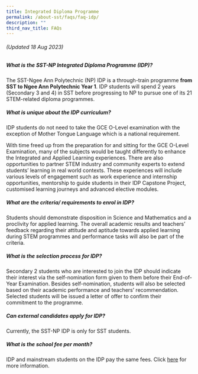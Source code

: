 ```yaml
---
title: Integrated Diploma Programme
permalink: /about-sst/faqs/faq-idp/
description: ""
third_nav_title: FAQs
---
```

###### *(Updated 18 Aug 2023)*

##### What is the SST-NP Integrated Diploma Programme (IDP)?
The SST-Ngee Ann Polytechnic (NP) IDP is a through-train programme **from SST to Ngee Ann Polytechnic Year 1**. IDP students will spend 2 years (Secondary 3 and 4) in SST before progressing to NP to pursue one of its 21 STEM-related diploma programmes.

##### What is unique about the IDP curriculum?
IDP students do not need to take the GCE O-Level examination with the exception of Mother Tongue Language which is a national requirement. 

With time freed up from the preparation for and sitting for the GCE O-Level Examination, many of the subjects would be taught differently to enhance the Integrated and Applied Learning experiences. There are also opportunities to partner STEM industry and community experts to extend students’ learning in real world contexts. These experiences will include various levels of engagement such as work experience and internship opportunities, mentorship to guide students in their IDP Capstone Project, customised learning journeys and advanced elective modules.

##### What are the criteria/ requirements to enrol in IDP? 
Students should demonstrate disposition in Science and Mathematics and a proclivity for applied learning. The overall academic results and teachers’ feedback regarding their attitude and aptitude towards applied learning during STEM programmes and performance tasks will also be part of the criteria.

##### What is the selection process for IDP?
Secondary 2 students who are interested to join the IDP should indicate their interest via the self-nomination form given to them before their End-of-Year Examination. Besides self-nomination, students will also be selected based on their academic performance and teachers’ recommendation. Selected students will be issued a letter of offer to confirm their commitment to the programme.

##### Can external candidates apply for IDP?
Currently, the SST-NP IDP is only for SST students.

##### What is the school fee per month?
IDP and mainstream students on the IDP pay the same fees. 
Click [here](https://www.sst.edu.sg/student-admission/school-fees/) for more information.

